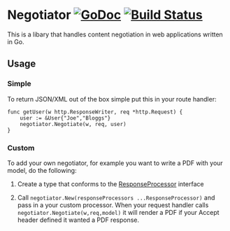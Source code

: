 # Negotiator [![GoDoc](https://godoc.org/github.com/jchannon/negotiator?status.png)](http://godoc.org/github.com/jchannon/negotiator) [![Build Status](https://travis-ci.org/jchannon/negotiator.svg?branch=master)](https://travis-ci.org/jchannon/negotiator)
This is a libary that handles content negotiation in web applications written in Go.

## Usage

### Simple
To return JSON/XML out of the box simple put this in your route handler:
```
func getUser(w http.ResponseWriter, req *http.Request) {
    user := &User{"Joe","Bloggs"}
    negotiator.Negotiate(w, req, user)
}
```
### Custom

To add your own negotiator, for example you want to write a PDF with your model, do the following:


1) Create a type that conforms to the [ResponseProcessor](https://github.com/jchannon/negotiator/blob/master/responseprocessor.go) interface

2) Call `negotiator.New(responseProcessors ...ResponseProcessor)` and pass in a your custom processor. When your request handler calls `negotiator.Negotiate(w,req,model)` it will render a PDF if your Accept header defined it wanted a PDF response.
